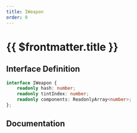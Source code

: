```yaml
---
title: IWeapon
order: 0
---
```


# {{ $frontmatter.title }}

## Interface Definition

```ts
interface IWeapon {
    readonly hash: number;
    readonly tintIndex: number;
    readonly components: ReadonlyArray<number>;
};
```

## Documentation

<!--@include: ./parts/iWeapon.md-->
